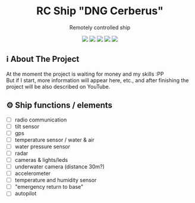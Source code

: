 <div id="start" align="center">
  <!-- <img src="https://images.emojiterra.com/google/noto-emoji/unicode-16.0/color/1024px/1f6a2.png" width="120"></img> -->
  <h1>RC Ship "DNG Cerberus"</h1>
  <p>Remotely controlled ship</p>
  <img src="https://img.shields.io/badge/C-00599C?style=for-the-badge&logo=c&logoColor=white"/>
  <img src="https://img.shields.io/badge/C%2B%2B-00599C?style=for-the-badge&logo=c%2B%2B&logoColor=white"/>
  <img src="https://img.shields.io/badge/Python-FFD43B?style=for-the-badge&logo=python&logoColor=blue"/>
  <img src="https://img.shields.io/badge/Arduino-00979D?style=for-the-badge&logo=Arduino&logoColor=white"/>
  <img src="https://img.shields.io/badge/Raspberry%20Pi-A22846?style=for-the-badge&logo=Raspberry%20Pi&logoColor=white"/>
</div>

## ℹ️ About The Project
At the moment the project is waiting for money and my skills :PP  <br/>
But if I start, more information will appear here, etc., and after finishing the project will be also described on YouTube.

## ⚙️ Ship functions / elements
- [ ] radio communication
- [ ] tilt sensor
- [ ] gps
- [ ] temperature sensor / water & air
- [ ] water pressure sensor
- [ ] radar
- [ ] cameras & lights/leds
- [ ] underwater camera (distance 30m?)
- [ ] accelerometer
- [ ] temperature and humidity sensor
- [ ] "emergency return to base"
- [ ] autopilot